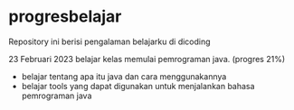 # progresbelajar
Repository ini berisi pengalaman belajarku di dicoding

23 Februari 2023
belajar kelas memulai pemrograman java. (progres 21%)
  * belajar tentang apa itu java dan cara menggunakannya
  * belajar tools yang dapat digunakan untuk menjalankan bahasa pemrograman java
